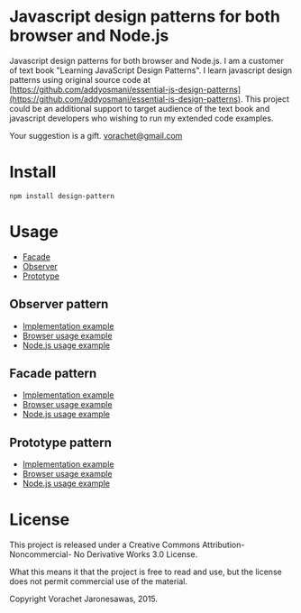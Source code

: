 # Javascript design patterns for both browser and Node.js

Javascript design patterns for both browser and Node.js. I am a customer of text book "Learning JavaScript Design Patterns". I learn javascript design patterns using original source code at [https://github.com/addyosmani/essential-js-design-patterns](https://github.com/addyosmani/essential-js-design-patterns). This project could be an additional support to target audience of the text book and javascript developers who wishing to run my extended code examples.

Your suggestion is a gift.  vorachet@gmail.com

# Install
```
npm install design-pattern
```
# Usage
* [Facade](#facade)
* [Observer](#observer)
* [Prototype](#prototype)

## <a name="observer"></a>Observer pattern

* [Implementation example](src/observer.js)
* [Browser usage example](example/observer.html)
* [Node.js usage example](example/observer.js)

## <a name="facade"></a>Facade pattern

* [Implementation example](src/facade.js)
* [Browser usage example](example/facade.html)
* [Node.js usage example](example/facade.js)

## <a name="prototype"></a>Prototype pattern

* [Implementation example](src/prototype.js)
* [Browser usage example](example/prototype.html)
* [Node.js usage example](example/prototype.js)

# License

This project is released under a Creative Commons Attribution-Noncommercial- No Derivative Works 3.0 License.

What this means it that the project is free to read and use, but the license does not permit commercial use of the material.

Copyright Vorachet Jaronesawas, 2015.
